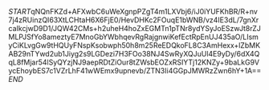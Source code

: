 $START$qNQnFKZd+AFXwbC6uWeXgnpPZgT4m1LXVbj6/iJ0iYUFKhBR/R+nv7j4zRUinzQI63XtLCHtaH6X6FjE0/HevDHKc2FOuqE1bWNB/vz4IE3dL/7gnXrcaIkcjwD9D1/JQW42CMs+h2uheH4hoZxEGMTn1pTNr8ydYSyJoESzwJt8rZJMLPJSfYo8ameztyE7MnoGbYWbhqevRgRajgnwiKefEctRpEnUJ435aO/LIsmyCiKLvgGw9tHQUyFNspKsobwph50h8m25ReEDQkoFL8C3AmHexx+lZbMKAB29nTYwd2ub1Jiyg2s9LGDezi7H3FOo38NJ4SwRyXQJuUl4E9yDy/6dX4QqL8fMjar54lSyQYzjNJ9aepRDtZiOur8tZWsbEOZxRSIYTj12KNZy+9baLkG9VycEhoybES7c1VZrLhF41wWEmx9upnevb/ZTN3Ii4GGpJMWRzZwn6hY+1A==$END$